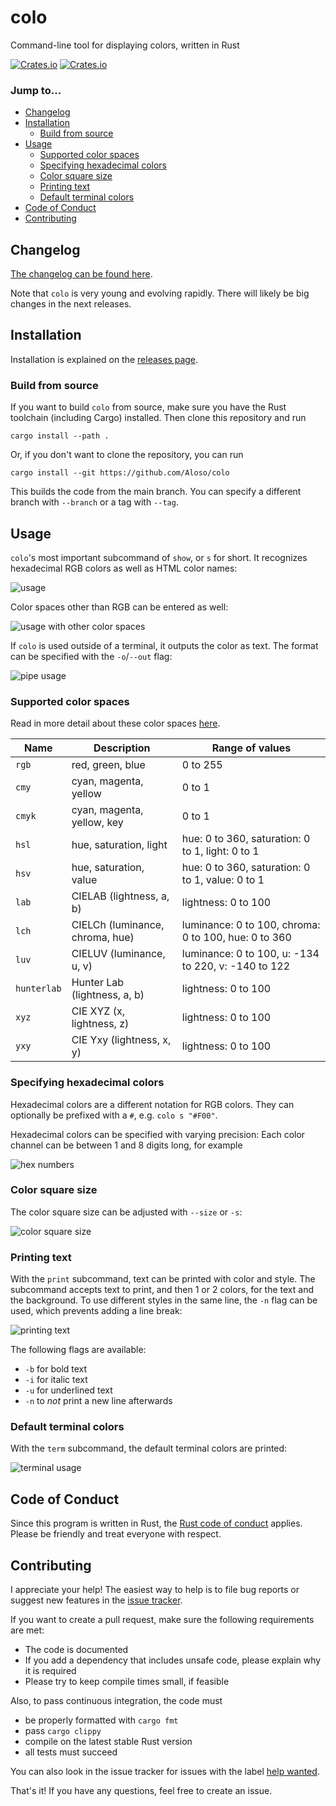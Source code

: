 # colo

Command-line tool for displaying colors, written in Rust

[![Crates.io](https://img.shields.io/crates/l/colo)](./LICENSE) [![Crates.io](https://img.shields.io/crates/v/colo)](https://crates.io/crates/colo)

### Jump to...

* [Changelog](#changelog)
* [Installation](#installation)
    * [Build from source](#build-from-source)
* [Usage](#usage)
    * [Supported color spaces](#supported-color-spaces)
    * [Specifying hexadecimal colors](#specifying-hexadecimal-colors)
    * [Color square size](#color-square-size)
    * [Printing text](#printing-text)
    * [Default terminal colors](#default-terminal-colors)
* [Code of Conduct](#code-of-conduct)
* [Contributing](#contributing)


## Changelog

[The changelog can be found here](./CHANGELOG.md).

Note that `colo` is very young and evolving rapidly. There will likely be big changes in the next releases.

## Installation

Installation is explained on the [releases page](https://github.com/Aloso/colo/releases).

### Build from source

If you want to build `colo` from source, make sure you have the Rust toolchain (including Cargo) installed. Then clone this repository and run

```fish
cargo install --path .
```

Or, if you don't want to clone the repository, you can run

```fish
cargo install --git https://github.com/Aloso/colo
```

This builds the code from the main branch. You can specify a different branch with `--branch` or a tag with `--tag`.

## Usage

`colo`'s most important subcommand of `show`, or `s` for short. It recognizes hexadecimal RGB colors as well as HTML color names:

![usage](docs/html_colors.png)

Color spaces other than RGB can be entered as well:

![usage with other color spaces](docs/color_spaces.png)

If `colo` is used outside of a terminal, it outputs the color as text. The format can be specified with the `-o`/`--out` flag:

![pipe usage](docs/pipe_output.png)

### Supported color spaces

Read in more detail about these color spaces [here](color_spaces.md).

| Name        | Description                     | Range of values     |
|-------------|---------------------------------|---------------------|
| `rgb`       | red, green, blue                | 0 to 255            |
| `cmy`       | cyan, magenta, yellow           | 0 to 1              |
| `cmyk`      | cyan, magenta, yellow, key      | 0 to 1              |
| `hsl`       | hue, saturation, light          | hue: 0 to 360, saturation: 0 to 1, light: 0 to 1     |
| `hsv`       | hue, saturation, value          | hue: 0 to 360, saturation: 0 to 1, value: 0 to 1     |
| `lab`       | CIELAB (lightness, a, b)        | lightness: 0 to 100 |
| `lch`       | CIELCh (luminance, chroma, hue) | luminance: 0 to 100, chroma: 0 to 100, hue: 0 to 360 |
| `luv`       | CIELUV (luminance, u, v)        | luminance: 0 to 100, u: -134 to 220, v: -140 to 122  |
| `hunterlab` | Hunter Lab (lightness, a, b)    | lightness: 0 to 100 |
| `xyz`       | CIE XYZ (x, lightness, z)       | lightness: 0 to 100 |
| `yxy`       | CIE Yxy (lightness, x, y)       | lightness: 0 to 100 |

### Specifying hexadecimal colors

Hexadecimal colors are a different notation for RGB colors. They can optionally be prefixed with a `#`, e.g. `colo s "#F00"`.

Hexadecimal colors can be specified with varying precision: Each color channel can be between 1 and 8 digits long, for example

![hex numbers](docs/hex_colors.png)

### Color square size

The color square size can be adjusted with `--size` or `-s`:

![color square size](docs/square_sizes.png)

### Printing text

With the `print` subcommand, text can be printed with color and style. The subcommand accepts text to print, and then 1 or 2 colors, for the text and the background. To use different styles in the same line, the `-n` flag can be used, which prevents adding a line break:

![printing text](docs/text.png)

The following flags are available:

- `-b` for bold text
- `-i` for italic text
- `-u` for underlined text
- `-n` to _not_ print a new line afterwards

### Default terminal colors

With the `term` subcommand, the default terminal colors are printed:

![terminal usage](docs/terminal_colors.png)

## Code of Conduct

Since this program is written in Rust, the [Rust code of conduct](https://www.rust-lang.org/policies/code-of-conduct) applies. Please be friendly and treat everyone with respect.

## Contributing

I appreciate your help! The easiest way to help is to file bug reports or suggest new features in the [issue tracker](https://github.com/Aloso/colo/issues).

If you want to create a pull request, make sure the following requirements are met:

  * The code is documented
  * If you add a dependency that includes unsafe code, please explain why it is required
  * Please try to keep compile times small, if feasible

Also, to pass continuous integration, the code must

  * be properly formatted with `cargo fmt`
  * pass `cargo clippy`
  * compile on the latest stable Rust version
  * all tests must succeed

You can also look in the issue tracker for issues with the label [help wanted](https://github.com/Aloso/colo/issues?q=is%3Aissue+is%3Aopen+label%3A%22help+wanted%22).

That's it! If you have any questions, feel free to create an issue.
